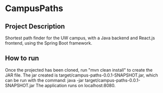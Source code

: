 # CampusPaths
## Project Description
Shortest path finder for the UW campus, with a Java backend and React.js frontend, using the Spring Boot framework. 
## How to run
Once the projected has been cloned, run "mvn clean install" to create the JAR file.
The jar created is target/campus-paths-0.0.1-SNAPSHOT.jar, which can be run with the command:
java -jar target/campus-paths-0.0.1-SNAPSHOT.jar
The application runs on localhost:8080.
